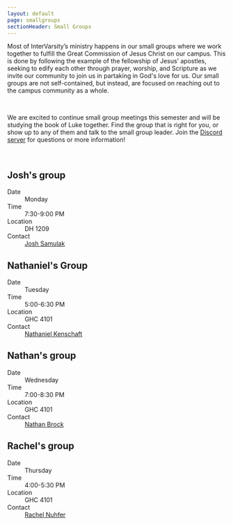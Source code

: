 ```yaml
---
layout: default
page: smallgroups
sectionHeader: Small Groups
---
```

<p>
  Most of InterVarsity’s ministry happens in our small groups where we work together to fulfill the Great Commission of Jesus Christ on our campus. This is done by following the example of the fellowship of Jesus’ apostles, seeking to edify each other through prayer, worship, and Scripture as we invite our community to join us in partaking in God's love for us. Our small groups are not self-contained, but instead, are focused on reaching out to the campus community as a whole.
</p>
<br/>
<p>
  We are excited to continue small group meetings this semester and will be studying the book of Luke together. Find the group that is right for you, or show up to any of them and talk to the small group leader. Join the <a href="https://discord.gg/Af8Y8Zn" target="_blank">Discord server</a> for questions or more information!
</p>

<br/>
<div class="cogs">
  <div class="halfcolumn">
    <div class="smallgroup">
      <h2>Josh's group</h2>
      <dl>
        <dt>Date</dt>
        <dd>Monday</dd>
        <dt>Time</dt>
        <dd>7:30-9:00 PM</dd>
        <dt>Location</dt>
        <dd>DH 1209</dd>
        <dt>Contact</dt>
        <dd>
          <a href="mailto:jsamulak@andrew.cmu.edu" target="_blank">Josh Samulak</a>
        </dd>
      </dl>
    </div>
  </div>
  <div class="halfcolumn">
    <div class="smallgroup">
      <h2>Nathaniel's Group</h2>
      <dl>
        <dt>Date</dt>
        <dd>Tuesday</dd>
        <dt>Time</dt>
        <dd>5:00-6:30 PM</dd>
        <dt>Location</dt>
        <dd>GHC 4101</dd>
        <dt>Contact</dt>
        <dd>
          <a href="mailto:nkenscha@andrew.cmu.edu" target="_blank">Nathaniel Kenschaft</a>
        </dd>
      </dl>
    </div>
  </div>
  <div class="halfcolumn">
    <div class="smallgroup">
      <h2>Nathan's group</h2>
      <dl>
        <dt>Date</dt>
        <dd>Wednesday</dd>
        <dt>Time</dt>
        <dd>7:00-8:30 PM</dd>
        <dt>Location</dt>
        <dd>GHC 4101</dd>
        <dt>Contact</dt>
        <dd>
          <a href="mailto:nbrock@andrew.cmu.edu" target="_blank">Nathan Brock</a>
        </dd>
      </dl>
    </div>
  </div>
  <div class="halfcolumn">
    <div class="smallgroup">
      <h2>Rachel's group</h2>
      <dl>
        <dt>Date</dt>
        <dd>Thursday</dd>
        <dt>Time</dt>
        <dd>4:00-5:30 PM</dd>
        <dt>Location</dt>
        <dd>GHC 4101</dd>
        <dt>Contact</dt>
        <dd>
          <a href="mailto:rachel.nuhfer@intervarsity.org" target="_blank">Rachel Nuhfer</a>
        </dd>
      </dl>
    </div>
  </div>
</div>
